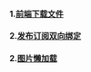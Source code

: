 #### 1.[前端下载文件](https://github.com/SLLME/small-knowledge-blog/issues/1)
#### 2.[发布订阅双向绑定](https://github.com/SLLME/small-knowledge-blog/issues/2)
#### 2.[图片懒加载](https://github.com/SLLME/small-knowledge-blog/issues/3)
